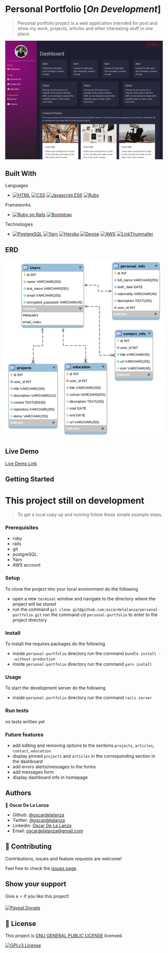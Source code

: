 # Personal Portfolio [*On Development*]

> Personal portfolio project is a web application intended for post and show my work, projects, articles and other
> interesting stuff in one place. 

![screenshot](docs/screenshots/dashboard.png)

## Built With
Languages
- [![HTML](https://img.shields.io/badge/-HTML5-orange)](https://developer.mozilla.org/en-US/docs/Web/Guide/HTML/HTML5)
[![CSS](https://img.shields.io/badge/-CSS3-informational)](https://developer.mozilla.org/en-US/docs/Web/CSS)
[![Javascript ES6](https://img.shields.io/badge/Javascript-ES6-yellow)](https://developer.mozilla.org/en-US/docs/Web/JavaScript)
[![Ruby](https://img.shields.io/badge/Ruby-v2.0.7-red)](https://www.ruby-lang.org/)

Frameworks
- [![Ruby on Rails](https://img.shields.io/badge/Rails-v6.0.2-red)](https://rubyonrails.org/)
[![Bootstrap](https://img.shields.io/badge/Bootstrap-v4.4.1-blue)](https://getbootstrap.com/)

Technologies
- [![PostgreSQL](https://img.shields.io/badge/PostgreSQL-v11.7-blue)](https://www.postgresql.org/)
[![Yarn](https://img.shields.io/badge/-Yarn-%232188b6)](https://yarnpkg.com/)
[![Heroku](https://img.shields.io/badge/-Heroku-%2379589F)](https://www.heroku.com/)
[![Devise](https://img.shields.io/badge/-Devise-%231D3461)](https://github.com/heartcombo/devise)
[![AWS](https://img.shields.io/badge/AWS-S3-yellow)](https://aws.amazon.com/)
[![LinkThumnailer](https://img.shields.io/badge/Link%20Thumbnailer-3.3.2-9cf)](https://github.com/gottfrois/link_thumbnailer)
## ERD
![ERD](docs/erd.png)

## Live Demo

[Live Demo Link](https://oscardelalanza-portfolio.herokuapp.com)

## Getting Started

# This project still on development

> To get a local copy up and running follow these simple example steps.

### Prerequisites

- ruby
- rails
- git
- postgreSQL
- Yarn
- AWS account

### Setup

To clone the project into your local environment do the following

- open a new `terminal` window and navigate to the directory where the project will be stored
- run the command `git clone git@github.com:oscardelalanza/personal-portfolio.git`
run the command cd `personal-portfolio` to enter to the project directory

### Install

To install the requires packages do the following

- inside `personal-portfolio` directory run the command `bundle install --without-production`
- inside `personal-portfolio` directory run the command `yarn install`

### Usage

To start the development server do the following
- inside `personal-portfolio` directory run the command `rails server`

### Run tests

no tests written yet

### Future features

- add editing and removing options to the sections `projects`, `articles`, `contact`, `education`
- display pinned `projects` and `articles` in the corresponding section in the dashboard
- add errors alerts/messages to the forms
- add messages form
- display dashboard info in homepage 

## Authors

👤 **Oscar De La Lanza**

- Github: [@oscardelalanza](https://github.com/oscardelalanza)
- Twitter: [@oscardelalanza](https://twitter.com/oscardelalanza)
- Linkedin: [Oscar De La Lanza](https://linkedin.com/in/oscardelalanza)
- Email: [oscardelalanza@gmail.com](mailto:oscardelalanza@gmail.com)

## 🤝 Contributing

Contributions, issues and feature requests are welcome!

Feel free to check the [issues page](https://github.com/oscardelalanza/personal-portfolio/issues).

## Show your support

Give a ⭐️ if you like this project!

[![Paypal Donate](https://img.shields.io/badge/paypal-donate-blue)](https://paypal.me/oscardelalanza)


## 📝 License

This project is [GNU GENERAL PUBLIC LICENSE](https://www.gnu.org/licenses/gpl-3.0.html) licensed.
 
[![GPLv3 License](https://img.shields.io/badge/License-GPL%20v3-yellow.svg)](https://www.gnu.org/licenses/gpl-3.0.html)